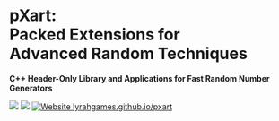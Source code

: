 # pXart: <br> Packed Extensions for <br> Advanced Random Techniques
**C++ Header-Only Library and Applications for Fast Random Number Generators**

![](https://img.shields.io/github/languages/top/lyrahgames/pxart.svg?style=for-the-badge)
![](https://img.shields.io/github/license/lyrahgames/pxart.svg?style=for-the-badge&color=blue)
[![Website lyrahgames.github.io/pxart](https://img.shields.io/website/https/lyrahgames.github.io/pxart.svg?down_message=offline&label=Documentation&style=for-the-badge&up_color=blue&up_message=online)](https://lyrahgames.github.io/pxart)